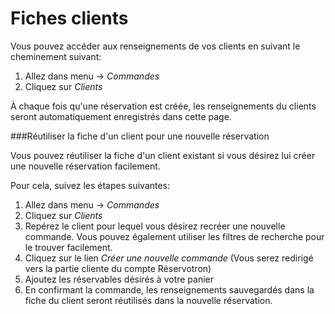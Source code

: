 # Fiches clients

Vous pouvez accéder aux renseignements de vos clients en suivant le cheminement suivant:
1. Allez dans menu → *Commandes*
2. Cliquez sur *Clients* 

À chaque fois qu'une réservation est créée, les renseignements du clients seront automatiquement enregistrés dans cette page.

###Réutiliser la fiche d'un client pour une nouvelle réservation

Vous pouvez réutiliser la fiche d'un client existant si vous désirez lui créer une nouvelle réservation facilement.

Pour cela, suivez les étapes suivantes:
1. Allez dans menu → *Commandes*
2. Cliquez sur *Clients*
3. Repérez le client pour lequel vous désirez recréer une nouvelle commande. Vous pouvez également utiliser les filtres de recherche pour le trouver facilement.
4. Cliquez sur le lien *Créer une nouvelle commande* (Vous serez redirigé vers la partie cliente du compte Réservotron)
5. Ajoutez les réservables désirés à votre panier
6. En confirmant la commande, les renseignements sauvegardés dans la fiche du client seront réutilisés dans la nouvelle réservation.